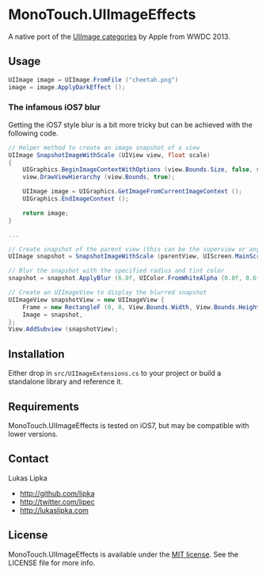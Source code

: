 # MonoTouch.UIImageEffects

A native port of the [UIImage categories](https://developer.apple.com/downloads/download.action?path=wwdc_2013/wwdc_2013_sample_code/ios_uiimageeffects.zip) by Apple from WWDC 2013.

## Usage

``` c#
UIImage image = UIImage.FromFile ("cheetah.png")
image = image.ApplyDarkEffect ();
```

### The infamous iOS7 blur

Getting the iOS7 style blur is a bit more tricky but can be achieved with the following code.

``` c#
// Helper method to create an image snapshot of a view
UIImage SnapshotImageWithScale (UIView view, float scale)
{
    UIGraphics.BeginImageContextWithOptions (view.Bounds.Size, false, scale);
    view.DrawViewHierarchy (view.Bounds, true);

    UIImage image = UIGraphics.GetImageFromCurrentImageContext ();
    UIGraphics.EndImageContext ();

    return image;
}

...

// Create snapshot of the parent view (this can be the superview or anythin else)
UIImage snapshot = SnapshotImageWithScale (parentView, UIScreen.MainScreen.Scale);

// Blur the snapshot with the specified radius and tint color
snapshot = snapshot.ApplyBlur (6.0f, UIColor.FromWhiteAlpha (0.0f, 0.6f), 0.8f, null);

// Create an UIImageView to display the blurred snapshot
UIImageView snapshotView = new UIImageView {
    Frame = new RectangleF (0, 0, View.Bounds.Width, View.Bounds.Height),
    Image = snapshot,
};
View.AddSubview (snapshotView);
```

## Installation

Either drop in `src/UIImageExtensions.cs` to your project or build a standalone library and reference it.

## Requirements

MonoTouch.UIImageEffects is tested on iOS7, but may be compatible with lower versions.

## Contact

Lukas Lipka

- http://github.com/lipka
- http://twitter.com/lipec
- http://lukaslipka.com

## License

MonoTouch.UIImageEffects is available under the [MIT license](LICENSE). See the LICENSE file for more info.

